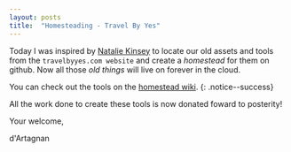 ```yaml
---
layout: posts
title:  "Homesteading - Travel By Yes"
---
```


Today I was inspired by [Natalie Kinsey](http://www.playnexus.com/) to locate our old assets and tools from the `travelbyyes.com website` and create a *homestead* for them on github. Now all those *old things* will live on forever in the cloud.

You can check out the tools on the [homestead wiki](https://github.com/nsbawden/TravelByYes/wiki).
{: .notice--success}

All the work done to create these tools is now donated foward to posterity!

Your welcome,

d'Artagnan

